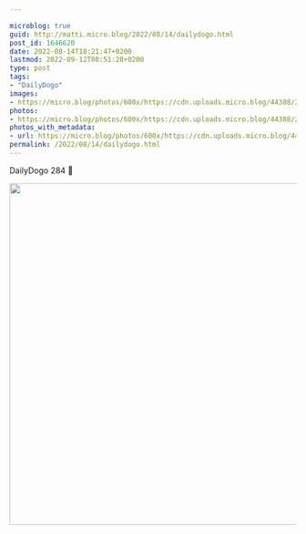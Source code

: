 ```yaml
---

microblog: true
guid: http://matti.micro.blog/2022/08/14/dailydogo.html
post_id: 1646620
date: 2022-08-14T18:21:47+0200
lastmod: 2022-09-12T08:51:28+0200
type: post
tags:
- "DailyDogo"
images:
- https://micro.blog/photos/600x/https://cdn.uploads.micro.blog/44388/2022/f872ac77a8.jpg
photos:
- https://micro.blog/photos/600x/https://cdn.uploads.micro.blog/44388/2022/f872ac77a8.jpg
photos_with_metadata:
- url: https://micro.blog/photos/600x/https://cdn.uploads.micro.blog/44388/2022/f872ac77a8.jpg
permalink: /2022/08/14/dailydogo.html
---
```

DailyDogo 284 🐶

<img src="/media/uploads/2022/f872ac77a8.jpg" width="600" height="600" alt="" />
